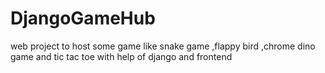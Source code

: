 # DjangoGameHub
web project to host some game like snake game ,flappy bird ,chrome dino game and tic tac toe with help of django and frontend
